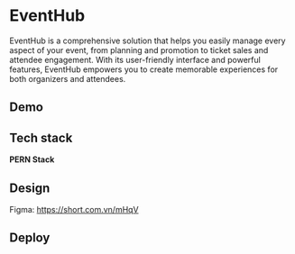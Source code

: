 # EventHub
EventHub is a comprehensive solution that helps you easily manage every aspect of your event, from planning and promotion to ticket sales and attendee engagement. With its user-friendly interface and powerful features, EventHub empowers you to create memorable experiences for both organizers and attendees.
## Demo
## Tech stack
**PERN Stack**

## Design 
Figma: https://short.com.vn/mHqV

## Deploy
